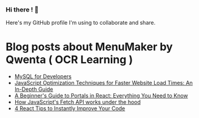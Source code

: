 ### Hi there ! 👋

Here's my GitHub profile I'm using to collaborate and share.

<!--
**AnthonyGodart/AnthonyGodart** is a ✨ _special_ ✨ repository because its `README.md` (this file) appears on your GitHub profile.

Here are some ideas to get you started:

- 🔭 I’m currently working on ...
- 🌱 I’m currently learning ...
- 👯 I’m looking to collaborate on ...
- 🤔 I’m looking for help with ...
- 💬 Ask me about ...
- 📫 How to reach me: ...
- 😄 Pronouns: ...
- ⚡ Fun fact: ...
-->

# Blog posts about MenuMaker by Qwenta ( OCR Learning )
<!-- BLOG-POST-LIST:START -->
- [MySQL for Developers](https://app.daily.dev/posts/klwxFxi3J?utm_source=rss&utm_medium=bookmarks&utm_campaign=dxCKodVBquaHOKMLkIGxy)
- [JavaScript Optimization Techniques for Faster Website Load Times: An In-Depth Guide](https://app.daily.dev/posts/Xw4kibVmG?utm_source=rss&utm_medium=bookmarks&utm_campaign=dxCKodVBquaHOKMLkIGxy)
- [A Beginner&#39;s Guide to Portals in React: Everything You Need to Know](https://app.daily.dev/posts/Nacw9rLCQ?utm_source=rss&utm_medium=bookmarks&utm_campaign=dxCKodVBquaHOKMLkIGxy)
- [How JavaScript&#39;s Fetch API works under the hood](https://app.daily.dev/posts/3HDxAlvur?utm_source=rss&utm_medium=bookmarks&utm_campaign=dxCKodVBquaHOKMLkIGxy)
- [4 React Tips to Instantly Improve Your Code](https://app.daily.dev/posts/PK0Abn9az?utm_source=rss&utm_medium=bookmarks&utm_campaign=dxCKodVBquaHOKMLkIGxy)
<!-- BLOG-POST-LIST:END -->
